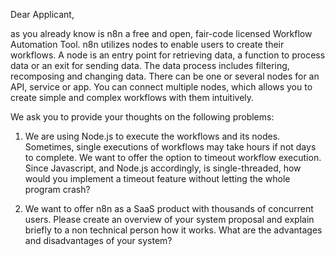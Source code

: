 Dear Applicant,

as you already know is n8n a free and open, fair-code licensed Workflow Automation Tool. n8n utilizes nodes to enable users to create their workflows. A node is an entry point for retrieving data, a function to process data or an exit for sending data. The data process includes filtering, recomposing and changing data. There can be one or several nodes for an API, service or app. You can connect multiple nodes, which allows you to create simple and complex workflows with them intuitively.

We ask you to provide your thoughts on the following problems:

1. We are using Node.js to execute the workflows and its nodes. Sometimes, single executions of workflows may take hours if not days to complete. We want to offer the option to timeout workflow execution. Since Javascript, and Node.js accordingly, is single-threaded, how would you implement a timeout feature without letting the whole program crash?

2. We want to offer n8n as a SaaS product with thousands of concurrent users. Please create an overview of your system proposal and explain briefly to a non technical person how it works. What are the advantages and disadvantages of your system?